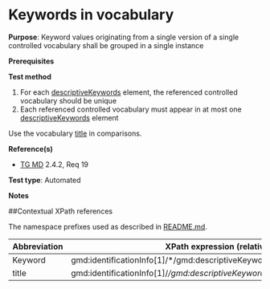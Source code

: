 # Keywords in vocabulary

**Purpose**: Keyword values originating from a single version of a single controlled vocabulary
shall be grouped in a single instance

**Prerequisites**

**Test method**

1. For each [descriptiveKeywords](#keyword) element, the referenced controlled vocabulary should be unique 
2. Each referenced controlled vocabulary must appear in at most one [descriptiveKeywords](#keyword) element

Use the vocabulary [title](#title) in comparisons.

**Reference(s)**	 

* [TG MD](http://inspire.ec.europa.eu/id/ats/metadata/1.3/iso-19115-19119/README#ref_TG_MD) 2.4.2, Req 19

**Test type**: Automated

**Notes**

##Contextual XPath references

The namespace prefixes used as described in [README.md](http://inspire.ec.europa.eu/id/ats/metadata/1.3/iso-19115-19119/README#namespaces).

Abbreviation                                   |  XPath expression (relative to gmd:MD_Metadata)
-----------------------------------------------| -------------------------------------------------------------------------
<a name="keyword"></a> Keyword   | gmd:identificationInfo[1]/*/gmd:descriptiveKeywords
<a name="title"></a> title  | gmd:identificationInfo[1]/*/gmd:descriptiveKeywords/*/gmd:thesaurusName/gmd:CI_Citation/gmd:title
